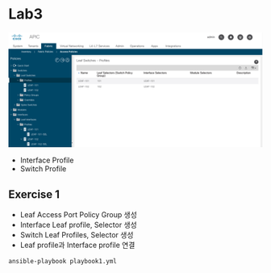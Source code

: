 # Lab3

![](../images/lab3.png)

- Interface Profile
- Switch Profile

## Exercise 1
- Leaf Access Port Policy Group 생성
- Interface Leaf profile, Selector 생성
- Switch Leaf Profiles, Selector 생성
- Leaf profile과 Interface profile 연결
```
ansible-playbook playbook1.yml
```
